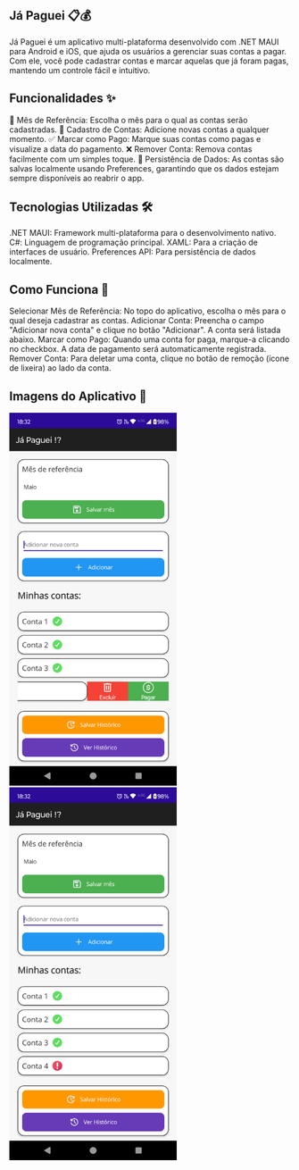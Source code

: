## Já Paguei 📋💰
Já Paguei é um aplicativo multi-plataforma desenvolvido com .NET MAUI para Android e iOS, que ajuda os usuários a gerenciar suas contas a pagar. Com ele, você pode cadastrar contas e marcar aquelas que já foram pagas, mantendo um controle fácil e intuitivo.

## Funcionalidades ✨
📅 Mês de Referência: Escolha o mês para o qual as contas serão cadastradas.
📝 Cadastro de Contas: Adicione novas contas a qualquer momento.
✅ Marcar como Pago: Marque suas contas como pagas e visualize a data do pagamento.
❌ Remover Conta: Remova contas facilmente com um simples toque.
💾 Persistência de Dados: As contas são salvas localmente usando Preferences, garantindo que os dados estejam sempre disponíveis ao reabrir o app.


## Tecnologias Utilizadas 🛠
.NET MAUI: Framework multi-plataforma para o desenvolvimento nativo.
C#: Linguagem de programação principal.
XAML: Para a criação de interfaces de usuário.
Preferences API: Para persistência de dados localmente.


## Como Funciona 🔧
Selecionar Mês de Referência: No topo do aplicativo, escolha o mês para o qual deseja cadastrar as contas.
Adicionar Conta: Preencha o campo "Adicionar nova conta" e clique no botão "Adicionar". A conta será listada abaixo.
Marcar como Pago: Quando uma conta for paga, marque-a clicando no checkbox. A data de pagamento será automaticamente registrada.
Remover Conta: Para deletar uma conta, clique no botão de remoção (ícone de lixeira) ao lado da conta.


## Imagens do Aplicativo 📱
<img src="./Screenshot_20250426-183231.png" width="300" alt="App">  
<img src="./Screenshot_20250426-183226.png" width="300" alt="App"> 
